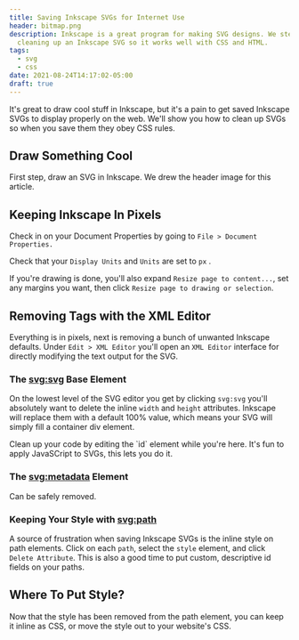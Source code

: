 ```yaml
---
title: Saving Inkscape SVGs for Internet Use
header: bitmap.png
description: Inkscape is a great program for making SVG designs. We step through
  cleaning up an Inkscape SVG so it works well with CSS and HTML.
tags:
  - svg
  - css
date: 2021-08-24T14:17:02-05:00
draft: true
---
```

It's great to draw cool stuff in Inkscape, but it's a pain to get saved Inkscape SVGs to display properly on the web. We'll show you how to clean up SVGs so when you save them they obey CSS rules.

## Draw Something Cool

First step, draw an SVG in Inkscape. We drew the header image for this article.

## Keeping Inkscape In Pixels

Check in on your Document Properties by going to `File > Document Properties.` 

Check that your `Display Units` and `Units` are set to `px` .

If you're drawing is done, you'll also expand `Resize page to content...`, set any margins you want, then click `Resize page to drawing or selection`.

## Removing Tags with the XML Editor

Everything is in pixels, next is removing a bunch of unwanted Inkscape defaults. Under `Edit > XML Editor` you'll open an `XML Editor` interface for directly modifying the text output for the SVG.

### The <svg:svg> Base Element

On the lowest level of the SVG editor you get by clicking `svg:svg` you'll absolutely want to delete the inline `width` and `height` attributes. Inkscape will replace them with a default 100% value, which means your SVG will simply fill a container div element. 

Clean up your code by editing the \`id\` element while you're here. It's fun to apply JavaSCript to SVGs, this lets you do it.

### The <svg:metadata> Element

Can be safely removed.

### Keeping Your Style with <svg:path>

A source of frustration when saving Inkscape SVGs is the inline style on path elements. Click on each `path`, select the `style` element, and click `Delete Attribute`. This is also a good time to put custom, descriptive id fields on your paths.

## Where To Put Style?

Now that the style has been removed from the path element, you can keep it inline as CSS, or move the style out to your website's CSS.